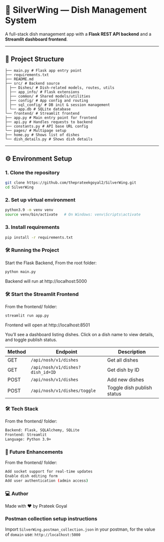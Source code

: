 # 🥗 SilverWing — Dish Management System

A full-stack dish management app with a **Flask REST API backend** and a **Streamlit dashboard frontend**.

---

## 📁 Project Structure

````
├── main.py # Flask app entry point
├── requirements.txt
├── README.md
├── src/ # Backend source
│ ├── Dishes/ # Dish-related models, routes, utils
│ ├── app_info/ # Flask extensions
│ ├── common/ # Shared models/utilities
│ ├── config/ # App config and routing
│ ├── sql_config/ # DB init & session management
│ └── app.db # SQLite database
└── frontend/ # Streamlit frontend
├── app.py # Main entry point for frontend
├── api.py # Handles requests to backend
├── constants.py # API base URL config
└── pages/ # Multipage setup
├── home.py # Shows list of dishes
└── dish_details.py # Shows dish details
````

---

## ⚙️ Environment Setup

### 1. Clone the repository

```bash
git clone https://github.com/theprateekgoyal2/SilverWing.git
cd SilverWing
```
### 2. Set up virtual environment

```bash
python3.9 -m venv venv
source venv/bin/activate   # On Windows: venv\Scripts\activate
```

### 3. Install requirements
```bash
pip install -r requirements.txt
```

### 🛠️ Running the Project
Start the Flask Backend, From the root folder:

```bash
python main.py
```
Backend will run at http://localhost:5000

### 🛠️ Start the Streamlit Frontend
From the frontend/ folder:

```bash
streamlit run app.py
```
Frontend will open at http://localhost:8501

You’ll see a dashboard listing dishes. Click on a dish name to view details, and toggle publish status.

| Method | Endpoint                  | Description                |
| ------ | ------------------------- | -------------------------- |
| GET    | `/api/nosh/v1/dishes`     | Get all dishes             |
| GET    | `/api/nosh/v1/dishes?dish_id=ID` | Get dish by ID             |
| POST   | `/api/nosh/v1/dishes`     | Add new dishes             |
| POST   | `/api/nosh/v1/dishes/toggle` | Toggle dish publish status |


### 🛠️ Tech Stack
From the frontend/ folder:

```bash
Backend: Flask, SQLAlchemy, SQLite
Frontend: Streamlit
Language: Python 3.9+
```

### 🚀 Future Enhancements
From the frontend/ folder:

```bash
Add socket support for real-time updates
Enable dish editing form
Add user authentication (admin access)
```

### ‍💻 Author
Made with ❤️ by Prateek Goyal


### Postman collection setup instructions

Import `SilverWing.postman_collection.json` in your postman, for the value of `domain` use: `http://localhost:5000`